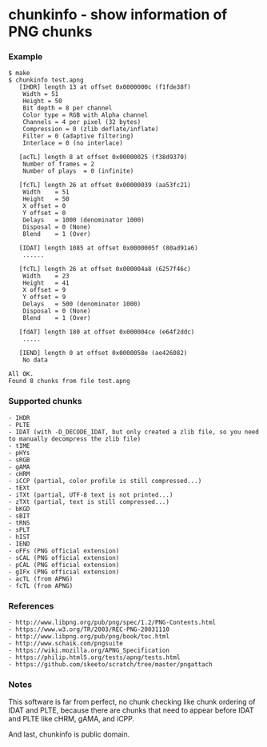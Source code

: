 # chunkinfo - show information of PNG chunks

### Example
```
$ make
$ chunkinfo test.apng
   [IHDR] length 13 at offset 0x0000000c (f1fde38f)
	Width = 51
	Height = 50
	Bit depth = 8 per channel
	Color type = RGB with Alpha channel
	Channels = 4 per pixel (32 bytes)
	Compression = 0 (zlib deflate/inflate)
	Filter = 0 (adaptive filtering)
	Interlace = 0 (no interlace)

   [acTL] length 8 at offset 0x00000025 (f38d9370)
	Number of frames = 2
	Number of plays  = 0 (infinite)

   [fcTL] length 26 at offset 0x00000039 (aa53fc21)
	Width    = 51
	Height   = 50
	X offset = 0
	Y offset = 0
	Delays   = 1000 (denominator 1000)
	Disposal = 0 (None)
	Blend    = 1 (Over)

   [IDAT] length 1085 at offset 0x0000005f (80ad91a6)
	......

   [fcTL] length 26 at offset 0x000004a8 (6257f46c)
	Width    = 23
	Height   = 41
	X offset = 9
	Y offset = 9
	Delays   = 500 (denominator 1000)
	Disposal = 0 (None)
	Blend    = 1 (Over)

   [fdAT] length 180 at offset 0x000004ce (e64f2ddc)
	.....

   [IEND] length 0 at offset 0x0000058e (ae426082)
	No data

All OK.
Found 8 chunks from file test.apng
```

### Supported chunks
```
- IHDR
- PLTE
- IDAT (with -D_DECODE_IDAT, but only created a zlib file, so you need to manually decompress the zlib file)
- tIME
- pHYs
- sRGB
- gAMA
- cHRM
- iCCP (partial, color profile is still compressed...)
- tEXt
- iTXt (partial, UTF-8 text is not printed...)
- zTXt (partial, text is still compressed...)
- bKGD
- sBIT
- tRNS
- sPLT
- hIST
- IEND
- oFFs (PNG official extension)
- sCAL (PNG official extension)
- pCAL (PNG official extension)
- gIFx (PNG official extension)
- acTL (from APNG)
- fcTL (from APNG)
```

### References
```
- http://www.libpng.org/pub/png/spec/1.2/PNG-Contents.html
- https://www.w3.org/TR/2003/REC-PNG-20031110
- http://www.libpng.org/pub/png/book/toc.html
- http://www.schaik.com/pngsuite
- https://wiki.mozilla.org/APNG_Specification
- https://philip.html5.org/tests/apng/tests.html
- https://github.com/skeeto/scratch/tree/master/pngattach
```

### Notes
This software is far from perfect, no chunk checking like chunk ordering
of IDAT and PLTE, because there are chunks that need to appear before
IDAT and PLTE like cHRM, gAMA, and iCPP.

And last, chunkinfo is public domain.
